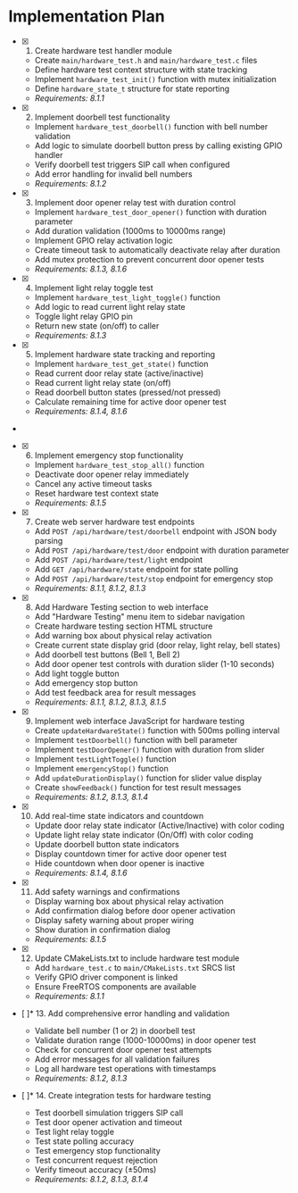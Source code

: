 # Implementation Plan

- [x] 1. Create hardware test handler module





  - Create `main/hardware_test.h` and `main/hardware_test.c` files
  - Define hardware test context structure with state tracking
  - Implement `hardware_test_init()` function with mutex initialization
  - Define `hardware_state_t` structure for state reporting
  - _Requirements: 8.1.1_

- [x] 2. Implement doorbell test functionality




  - Implement `hardware_test_doorbell()` function with bell number validation
  - Add logic to simulate doorbell button press by calling existing GPIO handler
  - Verify doorbell test triggers SIP call when configured
  - Add error handling for invalid bell numbers
  - _Requirements: 8.1.2_

- [x] 3. Implement door opener relay test with duration control





  - Implement `hardware_test_door_opener()` function with duration parameter
  - Add duration validation (1000ms to 10000ms range)
  - Implement GPIO relay activation logic
  - Create timeout task to automatically deactivate relay after duration
  - Add mutex protection to prevent concurrent door opener tests
  - _Requirements: 8.1.3, 8.1.6_

- [x] 4. Implement light relay toggle test





  - Implement `hardware_test_light_toggle()` function
  - Add logic to read current light relay state
  - Toggle light relay GPIO pin
  - Return new state (on/off) to caller
  - _Requirements: 8.1.3_

- [x] 5. Implement hardware state tracking and reporting





  - Implement `hardware_test_get_state()` function
  - Read current door relay state (active/inactive)
  - Read current light relay state (on/off)
  - Read doorbell button states (pressed/not pressed)
  - Calculate remaining time for active door opener test
  - _Requirements: 8.1.4, 8.1.6_
-

- [x] 6. Implement emergency stop functionality




  - Implement `hardware_test_stop_all()` function
  - Deactivate door opener relay immediately
  - Cancel any active timeout tasks
  - Reset hardware test context state
  - _Requirements: 8.1.5_

- [x] 7. Create web server hardware test endpoints





  - Add `POST /api/hardware/test/doorbell` endpoint with JSON body parsing
  - Add `POST /api/hardware/test/door` endpoint with duration parameter
  - Add `POST /api/hardware/test/light` endpoint
  - Add `GET /api/hardware/state` endpoint for state polling
  - Add `POST /api/hardware/test/stop` endpoint for emergency stop
  - _Requirements: 8.1.1, 8.1.2, 8.1.3_

- [x] 8. Add Hardware Testing section to web interface





  - Add "Hardware Testing" menu item to sidebar navigation
  - Create hardware testing section HTML structure
  - Add warning box about physical relay activation
  - Create current state display grid (door relay, light relay, bell states)
  - Add doorbell test buttons (Bell 1, Bell 2)
  - Add door opener test controls with duration slider (1-10 seconds)
  - Add light toggle button
  - Add emergency stop button
  - Add test feedback area for result messages
  - _Requirements: 8.1.1, 8.1.2, 8.1.3, 8.1.5_

- [x] 9. Implement web interface JavaScript for hardware testing





  - Create `updateHardwareState()` function with 500ms polling interval
  - Implement `testDoorbell()` function with bell parameter
  - Implement `testDoorOpener()` function with duration from slider
  - Implement `testLightToggle()` function
  - Implement `emergencyStop()` function
  - Add `updateDurationDisplay()` function for slider value display
  - Create `showFeedback()` function for test result messages
  - _Requirements: 8.1.2, 8.1.3, 8.1.4_

- [x] 10. Add real-time state indicators and countdown





  - Update door relay state indicator (Active/Inactive) with color coding
  - Update light relay state indicator (On/Off) with color coding
  - Update doorbell button state indicators
  - Display countdown timer for active door opener test
  - Hide countdown when door opener is inactive
  - _Requirements: 8.1.4, 8.1.6_

- [x] 11. Add safety warnings and confirmations





  - Display warning box about physical relay activation
  - Add confirmation dialog before door opener activation
  - Display safety warning about proper wiring
  - Show duration in confirmation dialog
  - _Requirements: 8.1.5_

- [x] 12. Update CMakeLists.txt to include hardware test module





  - Add `hardware_test.c` to `main/CMakeLists.txt` SRCS list
  - Verify GPIO driver component is linked
  - Ensure FreeRTOS components are available
  - _Requirements: 8.1.1_

- [ ]* 13. Add comprehensive error handling and validation
  - Validate bell number (1 or 2) in doorbell test
  - Validate duration range (1000-10000ms) in door opener test
  - Check for concurrent door opener test attempts
  - Add error messages for all validation failures
  - Log all hardware test operations with timestamps
  - _Requirements: 8.1.2, 8.1.3_

- [ ]* 14. Create integration tests for hardware testing
  - Test doorbell simulation triggers SIP call
  - Test door opener activation and timeout
  - Test light relay toggle
  - Test state polling accuracy
  - Test emergency stop functionality
  - Test concurrent request rejection
  - Verify timeout accuracy (±50ms)
  - _Requirements: 8.1.2, 8.1.3, 8.1.4_
